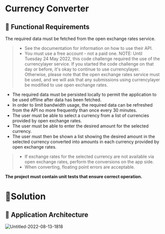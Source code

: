 # Currency Converter
## :triangular_flag_on_post: Functional Requirements
The required data must be fetched from the open exchange rates service.
> - See the documentation for information on how to use their API.
> - You must use a free account - not a paid one.
NOTE: Until Tuesday 24 May 2022, this code challenge required the use of the currencylayer service. If you started the code challenge on that day or before, it's okay to continue to use currencylayer. Otherwise, please note that the open exchange rates service must be used, and we will ask that any submissions using currencylayer be modified to use open exchange rates.
> 

- The required data must be persisted locally to permit the application to be used offline after data has been fetched.
- In order to limit bandwidth usage, the required data can be refreshed from the API no more frequently than once every 30 minutes.
- The user must be able to select a currency from a list of currencies provided by open exchange rates.
- The user must be able to enter the desired amount for the selected currency.
- The user must then be shown a list showing the desired amount in the selected currency converted into amounts in each currency provided by open exchange rates.
>
> - If exchange rates for the selected currency are not available via open exchange rates, perform the conversions on the app side.
> - When converting, floating point errors are acceptable.
>
**The project must contain unit tests that ensure correct operation.**
# :test_tube:Solution
## 	:blue_book: Application Architecture 
![Untitled-2022-08-13-1818](https://user-images.githubusercontent.com/16047748/184496385-00f20cae-34be-404b-b9cf-caf54eeef65a.png)
